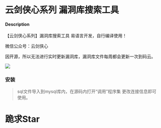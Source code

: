 # 云剑侠心系列 漏洞库搜索工具

#### Description
【云剑侠心系列】漏洞库搜索工具 易语言开发，自行编译使用！

微信公众号：云剑侠心

因开源，所以无法进行实时更新漏洞库，漏洞库文件每周都会更新一次到码云。

![](/258X258.jpg)

### 安装

> sql文件导入到mysql库内，在源码内打开“调用”程序集 更改连接信息即可使用。

# 跪求Star
